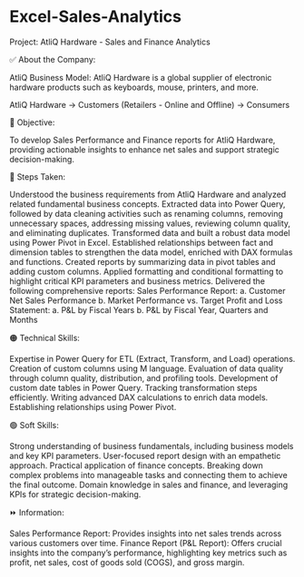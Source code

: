 # Excel-Sales-Analytics

Project: AtliQ Hardware - Sales and Finance Analytics

✅ About the Company:

AtliQ Business Model:
AtliQ Hardware is a global supplier of electronic hardware products such as keyboards, mouse, printers, and more.

AtliQ Hardware → Customers (Retailers - Online and Offline) → Consumers

🌱 Objective:

To develop Sales Performance and Finance reports for AtliQ Hardware, providing actionable insights to enhance net sales and support strategic decision-making.

💠 Steps Taken:

Understood the business requirements from AtliQ Hardware and analyzed related fundamental business concepts.
Extracted data into Power Query, followed by data cleaning activities such as renaming columns, removing unnecessary spaces, addressing missing values, reviewing column quality, and eliminating duplicates.
Transformed data and built a robust data model using Power Pivot in Excel.
Established relationships between fact and dimension tables to strengthen the data model, enriched with DAX formulas and functions.
Created reports by summarizing data in pivot tables and adding custom columns.
Applied formatting and conditional formatting to highlight critical KPI parameters and business metrics.
Delivered the following comprehensive reports:
Sales Performance Report:
a. Customer Net Sales Performance
b. Market Performance vs. Target
Profit and Loss Statement:
a. P&L by Fiscal Years
b. P&L by Fiscal Year, Quarters and Months

🟠 Technical Skills:

Expertise in Power Query for ETL (Extract, Transform, and Load) operations.
Creation of custom columns using M language.
Evaluation of data quality through column quality, distribution, and profiling tools.
Development of custom date tables in Power Query.
Tracking transformation steps efficiently.
Writing advanced DAX calculations to enrich data models.
Establishing relationships using Power Pivot.

🟢 Soft Skills:

Strong understanding of business fundamentals, including business models and key KPI parameters.
User-focused report design with an empathetic approach.
Practical application of finance concepts.
Breaking down complex problems into manageable tasks and connecting them to achieve the final outcome.
Domain knowledge in sales and finance, and leveraging KPIs for strategic decision-making.

⏩ Information:

Sales Performance Report: Provides insights into net sales trends across various customers over time.
Finance Report (P&L Report): Offers crucial insights into the company’s performance, highlighting key metrics such as profit, net sales, cost of goods sold (COGS), and gross margin.
